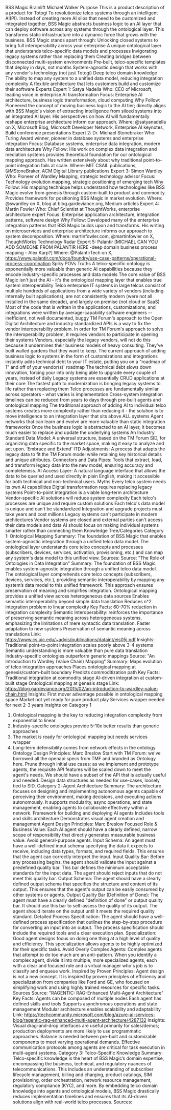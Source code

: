 BSS Magic Brainlift ﻿Michael Walker﻿ 
Purpose
This is a product description of a product for Totogi
To revolutionize telco systems through an intelligent AI(PI). Instead of creating more AI silos that need to be customized and integrated together, BSS Magic abstracts business logic to an AI layer that can deploy  software across any systems through the ontological layer. This transforms static infrastructure into a dynamic force that grows with the business.
BSS Magic stands apart through:
Unlocking closed systems to bring full interoperability across your enterprise
A unique ontological layer that understands telco-specific data models and processes
Invigorating legacy systems rather than replacing them
Creating bridges between disconnected multi-system environments
Pre-built, telco-specific templates that deploy in days, not months
System-agnostic design that works with any vendor's technology (not just Totogi)
Deep telco domain knowledge
The ability to map any system to a unified data model, reducing integration complexity
A flexible architecture that lets customers build and customize their software 
Experts
Expert 1: Satya Nadella
Who: CEO of Microsoft, leading voice in enterprise AI transformation
Focus: Enterprise AI architecture, business logic transformation, cloud computing
Why Follow: Pioneered the concept of moving business logic to the AI tier; directly aligns with BSS Magic's vision of extracting intelligence from siloed systems into an integrated AI layer. His perspectives on how AI will fundamentally reshape enterprise architecture inform our approach.
Where: @satyanadella on X, Microsoft Blog, Microsoft Developer Network, Enterprise AI keynotes, Build conference presentations
Expert 2: Dr. Michael Stonebraker
Who: Turing Award winner, pioneer in database systems and enterprise integration
Focus: Database systems, enterprise data integration, modern data architecture
Why Follow: His work on complex data integration and mediation systems provides theoretical foundation for our ontological mapping approach. Has written extensively about why traditional point-to-point integration fails at scale.
Where: MIT CSAIL publications, @MStoneBraker, ACM Digital Library publications
Expert 3: Simon Wardley
Who: Pioneer of Wardley Mapping, strategic technology advisor
Focus: Technology evolution mapping, strategic positioning of emerging tech
Why Follow: His mapping technique helps understand how technologies like BSS Magic evolve from genesis through custom-built to product and commodity. Provides framework for positioning BSS Magic in market evolution.
Where: @swardley on X, blog at blog.gardeviance.org, Medium articles
Expert 4: Martin Fowler
Who: Chief Scientist at ThoughtWorks, enterprise architecture expert
Focus: Enterprise application architecture, integration patterns, software design
Why Follow: Developed many of the enterprise integration patterns that BSS Magic builds upon and transforms. His writing on microservices and enterprise architecture informs our approach to system decomposition.
Where: martinfowler.com, @martinfowler on X, ThoughtWorks Technology Radar
Expert 5: Palantir
[MICHAEL CAN YOU ADD SOMEONE FROM PALANTIR HERE -deep domain business process mapping - Alex Karp?] 
Where: @PalantirTech on X, https://www.palantir.com/docs/foundry/use-case-patterns/operational-process-coordination
Spiky POVs
Truths
A telco-specific ontology is exponentially more valuable than generic AI capabilities because they encode industry-specific processes and data models
The core value of BSS Magic isn't just the AI - it's the ontological mapping layer that enables true system interoperability
Telco enterprise IT systems in large telcos consist of multiple hundreds of applications from a wide variety of vendors (including internally built applications), are not consistently modern (were not all installed in the same decade), and largely on premise (not cloud or SaaS)
Most of the code that is written in the applications, customizations, and integrations were written by average-capability software engineers -- inefficient, not well documented, buggy
TM Forum's approach to the Open Digital Architecture and industry standardized APIs is a way to fix the vendor interoperability problem.
In order for TM Forum's approach to solve the interoperability problem, it requires vendors to participate in opening their systems
Vendors, especially the legacy vendors, will not do this because it undermines their business models of heavy consulting. They’ve built walled gardens that they want to keep.
The current approach of adding business logic to systems in the form of customizations and integrations instantly adds technical debt to your IT estate, putting you on a "roadmap of 1" and off of your vendor(s)' roadmap
The technical debt slows down innovation, forcing your into only being able to upgrade every couple of years, instead of daily
Legacy systems are essentially CRUD applications at their core
The fastest path to modernization is bringing legacy systems to life rather than replacing them
Telco processes are fundamentally similar across operators - what varies is implementation
Cross-system integration timelines can be reduced from years to days through pre-built agents and ontological mapping
The traditional approach of adding AI to individual telco systems creates more complexity rather than reducing it - the solution is to move intelligence to an integration layer that sits above ALL systems
Agent networks that can learn and evolve are more valuable than static integration frameworks
Once the business logic is abstracted to an AI layer, it becomes much easier to replace and update the underlying systems
An Industry Standard Data Model: A universal structure, based on the TM Forum SID, for organizing data specific to the market space, making it easy to analyze and act upon.
‘Embrace and Extend’ ITD Adjustments: A process that adapts the legacy data to fit the TM Forum model while retaining key historical details and unique attributes.
Connectors and Data Pipes: Tools that extract, load, and transform legacy data into the new model, ensuring accuracy and completeness.
AI Access Layer: A natural language interface that allows the data to be queried and used directly in plain English, making it accessible for both technical and non-technical users.
Myths
Every telco system needs its own AI capabilities
Digital transformation requires replacing legacy systems
Point-to-point integration is a viable long-term architecture
Vendor-specific AI solutions will reduce system complexity
Each telco's processes are unique and require custom solutions
Each telco's data model is unique and can't be standardized
Integration and upgrade projects must take years and cost millions
Legacy systems can't participate in modern architectures
Vendor systems are closed and external parties can't access their data models and data
AI should focus on making individual systems smarter rather than connecting them
Knowledge Tree/Categories
Category 1: Ontological Mapping
Summary: The foundation of BSS Magic that enables system-agnostic integration through a unified telco data model. The ontological layer understands core telco concepts and processes (subscribers, devices, services, activation, provisioning, etc.) and can map any system's data model to this unified view.
Sources:
Source: "The Role of Ontologies in Data Integration"
Summary:
The foundation of BSS Magic enables system-agnostic integration through a unified telco data model. The ontological layer comprehends core telco concepts (subscribers, devices, services, etc.), providing semantic interoperability by mapping any system’s data model to this unified framework. This approach ensures preservation of meaning and simplifies integration.
Ontological mapping provides a unified view across heterogeneous data sources
Enables semantic interoperability beyond simple data translation
Reduces n^2 integration problem to linear complexity
Key Facts:
60-70% reduction in integration complexity
Semantic Interoperability: reinforces the importance of preserving semantic meaning across heterogeneous systems, emphasizing the limitations of mere syntactic data translation.
Faster adaptation to new systems
Preservation of semantic meaning across translations
Link: https://www.cs.uic.edu/~advis/publications/dataint/eis05j.pdf
Insights:
Traditional point-to-point integration scales poorly above 3-4 systems
Semantic understanding is more valuable than pure data translation
Industry-specific ontologies outperform generic mappings
Source: "An Introduction to Wardley (Value Chain) Mapping"
Summary:
Maps evolution of telco integration approaches
Places ontological mapping at genesis/custom-built boundary
Predicts commoditization path
Key Facts:
Traditional integration at commodity stage
AI-driven integration at custom-built stage
Ontological mapping at genesis stage
Link: https://blog.gardeviance.org/2015/02/an-introduction-to-wardley-value-chain.html
Insights:
First mover advantage possible in ontological mapping space
Market not yet ready for pure product play
Services wrapper needed for next 2-3 years
Insights on Category 1
1. Ontological mapping is the key to reducing integration complexity from exponential to linear
2. Industry-specific ontologies provide 5-10x better results than generic approaches
3. The market is ready for ontological mapping but needs services wrapper
4. Long-term defensibility comes from network effects in the ontology
Ontology Design Principles: ﻿Marc Breslow﻿ 
Start with TM Forum: we've borrowed all the openapi specs from TMF and branded as Ontology here.
Prune through initial use cases: as we implement and prototype agents, the requisite API features will be scaled down to meet the agent's needs. We should have a subset of the API that is actually useful and needed.
Design data structures as needed for use-cases, loosely tied to SID.
Category 2: Agent Architecture
Summary: The architecture focuses on designing and implementing autonomous agents capable of perceiving their environment, making decisions, and executing actions autonomously. It supports modularity, async operations, and state management, enabling agents to collaborate effectively within a network.
Framework for building and deploying AI agents
Includes tools and skills architecture
Demonstrates visual agent creation and management
Agent Design Principles: ﻿Marc Breslow﻿ 
Focused Role & Business Value: Each AI agent should have a clearly defined, narrow scope of responsibility that directly generates measurable business value. Avoid general-purpose agents.
Input Schema: An agent must have a well-defined input schema specifying the data it expects to receive, including data types, formats, and required fields. This ensures that the agent can correctly interpret the input.
Input Quality Bar: Before any processing begins, the agent should validate the input against a predefined quality bar. This bar defines the minimum acceptable standards for the input data. The agent should reject inputs that do not meet this quality bar.
Output Schema: The agent should have a clearly defined output schema that specifies the structure and content of its output. This ensures that the agent's output can be easily consumed by other systems or agents.
Output Quality Bar (Definition of Done): The agent must have a clearly defined "definition of done" or output quality bar. It should use this bar to self-assess the quality of its output. The agent should iterate on the output until it meets the required quality standard.
Detailed Process Specification: The agent should have a well-defined process specification that outlines the step-by-step procedure for converting an input into an output. The process specification should include the required tools and a clear execution plan.
Specialization: Good agent designs focus on doing one thing at a high level of quality and efficiency. This specialization allows agents to be highly optimized for their specific tasks.
Avoid Overly Complex Agents: Complex agents that attempt to do too much are an anti-pattern. When you identify a complex agent, divide it into multiple, more specialized agents, each with a clear and focused role and a virtual manager who's job is to classify and enqueue work.
Inspired by Proven Principles: Agent design is not a new concept. It is inspired by proven principles of efficiency and specialization from companies like Ford and GE, who focused on simplifying work and using highly trained resources for specific tasks.
Sources
Source: "RAGENTIC: RAG-Enhanced Multi-Agent Architecture"
Key Facts:
Agents can be composed of multiple nodes
Each agent has defined skills and tools
Supports asynchronous operations and state management
Modular architecture enables scalability and adaptability
Link: https://techcommunity.microsoft.com/blog/azure-ai-services-blog/ragentic-rag-enhanced-multi-agent-architecture/4287132
Insights:
Visual drag-and-drop interfaces are useful primarily for sales/demos; production deployments are more likely to use programmatic approaches.
Balance is needed between pre-built and customizable components to meet varying operational demands.
Effective communication protocols among agents are critical for task execution in multi-agent systems.
Category 3: Telco-Specific Knowledge
Summary: Telco-specific knowledge is the heart of BSS Magic’s domain expertise, encompassing the business, technical, and regulatory nuances of telecommunications. This includes an understanding of subscriber lifecycle management, billing and charging, product catalogs, SIM provisioning, order orchestration, network resource management, regulatory compliance (KYC), and more. By embedding telco domain knowledge into agents and ontological models, BSS Magic drastically reduces implementation timelines and ensures that its AI-driven solutions align with real-world telco processes.
Sources: 
